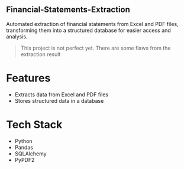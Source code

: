 ## Financial-Statements-Extraction

Automated extraction of financial statements from Excel and PDF files, transforming them into a structured database for easier access and analysis.
> This project is not perfect yet. There are some flaws from the extraction result

# Features
- Extracts data from Excel and PDF files
- Stores structured data in a database

# Tech Stack
- Python
- Pandas
- SQLAlchemy
- PyPDF2
